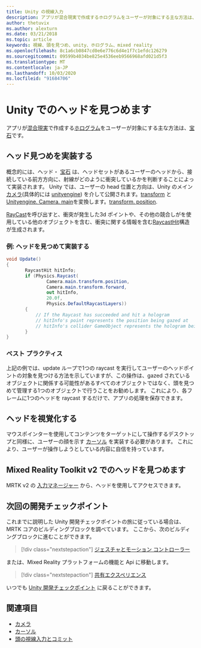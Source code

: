 ```yaml
---
title: Unity の視線入力
description: アプリが混合現実で作成するホログラムをユーザーが対象にする主な方法は、宝石です。
author: thetuvix
ms.author: alexturn
ms.date: 03/21/2018
ms.topic: article
keywords: 視線、頭を見つめ、unity、ホログラム、mixed reality
ms.openlocfilehash: 8c1a6cb0847cd0e6e776c6d4e1f7c1efdc126279
ms.sourcegitcommit: 09599b4034be825e4536eeb9566968afd021d5f3
ms.translationtype: MT
ms.contentlocale: ja-JP
ms.lasthandoff: 10/03/2020
ms.locfileid: "91684706"
---
```

# <a name="head-gaze-in-unity"></a>Unity でのヘッドを見つめます

アプリが[混合現実](../../discover/mixed-reality.md)で作成する[ホログラム](../../discover/hologram.md)をユーザーが対象にする主な方法は、[宝石](../../design/gaze-and-commit.md)です。


## <a name="implementing-head-gaze"></a>ヘッド見つめを実装する

概念的には、ヘッド・ [宝石](../../design/gaze-and-commit.md) は、ヘッドセットがあるユーザーのヘッドから、接続している前方方向に、射線がどのように衝突しているかを判断することによって実装されます。
Unity では、ユーザーの head 位置と方向は、Unity のメイン [カメラ](camera-in-unity.md)(具体的には [unityengine](https://docs.unity3d.com/ScriptReference/Camera-main.html)) を介して公開されます。[transform](https://docs.unity3d.com/ScriptReference/Transform-forward.html) と [Unityengine. Camera. main](https://docs.unity3d.com/ScriptReference/Camera-main.html)を変換します。[transform. position](https://docs.unity3d.com/ScriptReference/Transform-position.html).

[RayCast](https://docs.unity3d.com/ScriptReference/Physics.Raycast.html)を呼び出すと、衝突が発生した3d ポイントや、その他の競合しがを使用している他のオブジェクトを含む、衝突に関する情報を含む[RaycastHit](https://docs.unity3d.com/ScriptReference/RaycastHit.html)構造が生成されます。

### <a name="example-implement-head-gaze"></a>例: ヘッドを見つめて実装する

```cs
void Update()
{
       RaycastHit hitInfo;
       if (Physics.Raycast(
               Camera.main.transform.position,
               Camera.main.transform.forward,
               out hitInfo,
               20.0f,
               Physics.DefaultRaycastLayers))
       {
           // If the Raycast has succeeded and hit a hologram
           // hitInfo's point represents the position being gazed at
           // hitInfo's collider GameObject represents the hologram being gazed at
       }
}
```

### <a name="best-practices"></a>ベスト プラクティス

上記の例では、update ループで1つの raycast を実行してユーザーのヘッドポイントの対象を見つける方法を示していますが、この操作は、gazed されているオブジェクトに関係する可能性があるすべてのオブジェクトではなく、頭を見つめて管理する1つのオブジェクトで行うことをお勧めします。 これにより、各フレームに1つのヘッドを raycast するだけで、アプリの処理を保存できます。

## <a name="visualizing-head-gaze"></a>ヘッドを視覚化する

マウスポインターを使用してコンテンツをターゲットにして操作するデスクトップと同様に、ユーザーの顔を示す [カーソル](../../design/cursors.md) を実装する必要があります。 これにより、ユーザーが操作しようとしている内容に自信を持っています。

## <a name="head-gaze-in-the-mixed-reality-toolkit-v2"></a>Mixed Reality Toolkit v2 でのヘッドを見つめます
MRTK v2 の [入力マネージャー](https://microsoft.github.io/MixedRealityToolkit-Unity/Documentation/Input/Overview.html) から、ヘッドを使用してアクセスできます。

## <a name="next-development-checkpoint"></a>次回の開発チェックポイント

これまでに説明した Unity 開発チェックポイントの旅に従っている場合は、MRTK コアのビルディングブロックを調べています。 ここから、次のビルディングブロックに進むことができます。

> [!div class="nextstepaction"]
> [ジェスチャとモーション コントローラー](gestures-and-motion-controllers-in-unity.md)

または、Mixed Reality プラットフォームの機能と Api に移動します。

> [!div class="nextstepaction"]
> [共有エクスペリエンス](shared-experiences-in-unity.md)

いつでも [Unity 開発チェックポイント](unity-development-overview.md#2-core-building-blocks) に戻ることができます。

## <a name="see-also"></a>関連項目
* [カメラ](camera-in-unity.md)
* [カーソル](../../design/cursors.md)
* [頭の視線入力とコミット](../../design/gaze-and-commit.md)
